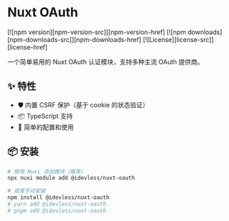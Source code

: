 # Nuxt OAuth

[![npm version][npm-version-src]][npm-version-href]
[![npm downloads][npm-downloads-src]][npm-downloads-href]
[![License][license-src]][license-href]

一个简单易用的 Nuxt OAuth 认证模块，支持多种主流 OAuth 提供商。

## ✨ 特性

- 🛡️ 内置 CSRF 保护（基于 cookie 的状态验证）
- 📦 TypeScript 支持
- 🎯 简单的配置和使用

## 📦 安装

```bash
# 使用 Nuxi 添加模块（推荐）
npx nuxi module add @idevless/nuxt-oauth

# 或者手动安装
npm install @idevless/nuxt-oauth
# yarn add @idevless/nuxt-oauth
# pnpm add @idevless/nuxt-oauth
```

